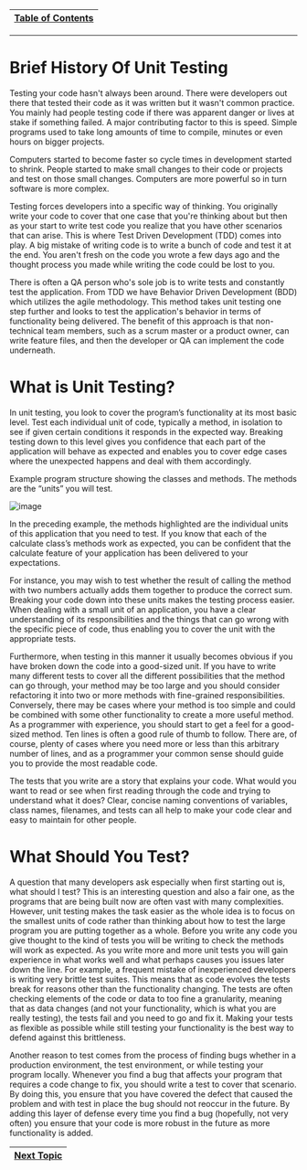|[Table of Contents](/00-Table-of-Contents.md)|
|---|

---

# Brief History Of Unit Testing

Testing your code hasn't always been around. There were developers out there that tested their code as it was written but it wasn't common practice. You mainly had people testing code if there was apparent danger or lives at stake if something failed. A major contributing factor to this is speed. Simple programs used to take long amounts of time to compile, minutes or even hours on bigger projects. 

Computers started to become faster so cycle times in development started to shrink. People started to make small changes to their code or projects and test on those small changes. Computers are more powerful so in turn software is more complex. 

Testing forces developers into a specific way of thinking. You originally write your code to cover that one case that you're thinking about but then as your start to write test code you realize that you have other scenarios that can arise. This is where Test Driven Development (TDD) comes into play. A big mistake of writing code is to write a bunch of code and test it at the end. You aren't fresh on the code you wrote a few days ago and the thought process you made while writing the code could be lost to you.

There is often a QA person who's sole job is to write tests and constantly test the application. From TDD we have Behavior Driven Development (BDD) which utilizes the agile methodology. This method takes unit testing one step further and looks to test the application's behavior in terms of functionality being delivered. The benefit of this approach is that non-technical team members, such as a scrum master or a product owner, can write feature files, and then the developer or QA can implement the code underneath.

# What is Unit Testing?

In unit testing, you look to cover the program’s functionality at its most basic level. Test each individual unit of code, typically a method, in isolation to see if given certain conditions it responds in the expected way. Breaking testing down to this level gives you confidence that each part of the application will behave as expected and enables you to cover edge cases where the unexpected happens and deal with them accordingly.

 Example program structure showing the classes and methods. The methods are the “units” you will test.
 
 ![image](https://user-images.githubusercontent.com/47218880/61303667-87bcf800-a7ad-11e9-9450-c4647ca4ad12.png)
 
In the preceding example, the methods highlighted are the individual units of this application that you need to test. If you know that each of the calculate class’s methods work as expected, you can be confident that the calculate feature of your application has been delivered to your expectations.

For instance, you may wish to test whether the result of calling the method with two numbers actually adds them together to produce the correct sum. Breaking your code down into these units makes the testing process easier. When dealing with a small unit of an application, you have a clear understanding of its responsibilities and the things that can go wrong with the specific piece of code, thus enabling you to cover the unit with the appropriate tests.

Furthermore, when testing in this manner it usually becomes obvious if you have broken down the code into a good-sized unit. If you have to write many different tests to cover all the different possibilities that the method can go through, your method may be too large and you should consider refactoring it into two or more methods with fine-grained responsibilities. Conversely, there may be cases where your method is too simple and could be combined with some other functionality to create a more useful method. As a programmer with experience, you should start to get a feel for a good-sized method. Ten lines is often a good rule of thumb to follow. There are, of course, plenty of cases where you need more or less than this arbitrary number of lines, and as a programmer your common sense should guide you to provide the most readable code.

The tests that you write are a story that explains your code. What would you want to read or see when first reading through the code and trying to understand what it does? Clear, concise naming conventions of variables, class names, filenames, and tests can all help to make your code clear and easy to maintain for other people.

# What Should You Test?
A question that many developers ask especially when first starting out is, what should I test? This is an interesting question and also a fair one, as the programs that are being built now are often vast with many complexities. However, unit testing makes the task easier as the whole idea is to focus on the smallest units of code rather than thinking about how to test the large program you are putting together as a whole. Before you write any code you give thought to the kind of tests you will be writing to check the methods will work as expected. As you write more and more unit tests you will gain experience in what works well and what perhaps causes you issues later down the line. For example, a frequent mistake of inexperienced developers is writing very brittle test suites. This means that as code evolves the tests break for reasons other than the functionality changing. The tests are often checking elements of the code or data to too fine a granularity, meaning that as data changes (and not your functionality, which is what you are really testing), the tests fail and you need to go and fix it. Making your tests as flexible as possible while still testing your functionality is the best way to defend against this brittleness.

Another reason to test comes from the process of finding bugs whether in a production environment, the test environment, or while testing your program locally. Whenever you find a bug that affects your program that requires a code change to fix, you should write a test to cover that scenario. By doing this, you ensure that you have covered the defect that caused the problem and with test in place the bug should not reoccur in the future. By adding this layer of defense every time you find a bug (hopefully, not very often) you ensure that your code is more robust in the future as more functionality is added.

|[Next Topic](02_Develop_Basic_Tests.md)|
|---|